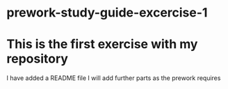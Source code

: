 # prework-study-guide-excercise-1
# This is the first exercise with my repository
I have added a README file
I will add further parts as the prework requires
